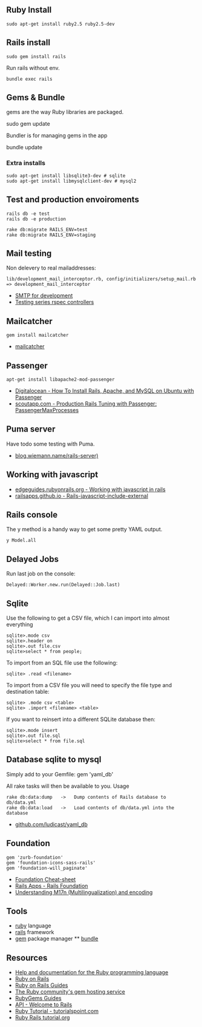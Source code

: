 
## Ruby Install
    sudo apt-get install ruby2.5 ruby2.5-dev

## Rails install

    sudo gem install rails

Run rails without env.

    bundle exec rails

## Gems & Bundle

gems are the way Ruby libraries are packaged.

  sudo gem update

Bundler is for managing gems in the app

  bundle update

### Extra installs

    sudo apt-get install libsqlite3-dev # sqlite
    sudo apt-get install libmysqlclient-dev # mysql2

## Test and production envoiroments

    rails db -e test
    rails db -e production

    rake db:migrate RAILS_ENV=test
    rake db:migrate RAILS_ENV=staging

## Mail testing

Non delevery to real mailaddresses:

    lib/development_mail_interceptor.rb, config/initializers/setup_mail.rb => development_mail_interceptor

* [SMTP for development](http://everydayrails.com/2011/05/26/rails-smtp-development.html)
* [Testing series rspec controllers](http://everydayrails.com/2012/04/07/testing-series-rspec-controllers.html)

## Mailcatcher
    gem install mailcatcher

* [mailcatcher](http://mailcatcher.me/)

## Passenger

    apt-get install libapache2-mod-passenger

* [Digitalocean - How To Install Rails, Apache, and MySQL on Ubuntu with Passenger](https://www.digitalocean.com/community/articles/how-to-install-rails-apache-and-mysql-on-ubuntu-with-passenger)
* [scoutapp.com - Production Rails Tuning with Passenger: PassengerMaxProcesses ](http://blog.scoutapp.com/articles/2009/12/08/production-rails-tuning-with-passenger-passengermaxprocesses)

## Puma server

Have todo some testing with Puma.
* [blog.wiemann.name/rails-server)](http://blog.wiemann.name/rails-server)

## Working with javascript

* [edgeguides.rubyonrails.org - Working with javascript in rails](http://edgeguides.rubyonrails.org/working_with_javascript_in_rails.html)
* [railsapps.github.io - Rails-javascript-include-external](http://railsapps.github.io/rails-javascript-include-external.html)

## Rails console
The y method is a handy way to get some pretty YAML output.

    y Model.all

## Delayed Jobs
Run last job on the console:

    Delayed::Worker.new.run(Delayed::Job.last)

## Sqlite

Use the following to get a CSV file, which I can import into almost everything

    sqlite>.mode csv
    sqlite>.header on
    sqlite>.out file.csv
    sqlite>select * from people;

To import from an SQL file use the following:

    sqlite> .read <filename>

To import from a CSV file you will need to specify the file type and destination table:

    sqlite> .mode csv <table>
    sqlite> .import <filename> <table>

If you want to reinsert into a different SQLite database then:

    sqlite>.mode insert
    sqlite>.out file.sql
    sqlite>select * from file.sql

## Database sqlite to mysql

Simply add to your Gemfile:
    gem 'yaml_db'

All rake tasks will then be available to you. Usage

    rake db:data:dump   ->   Dump contents of Rails database to db/data.yml
    rake db:data:load   ->   Load contents of db/data.yml into the database

* [github.com/ludicast/yaml_db](https://github.com/ludicast/yaml_db)


## Foundation
    gem 'zurb-foundation'
    gem 'foundation-icons-sass-rails'
    gem 'foundation-will_paginate'

* [Foundation Cheat-sheet](https://princessdesign.net/foundation-cheat-sheet/)
* [Rails Apps - Rails Foundation](http://railsapps.github.io/rails-foundation.html)
* [Understanding M17n (Multilingualization) and encoding](http://graysoftinc.com/character-encodings/understanding-m17n-multilingualization)


## Tools
* [ruby](http://www.ruby-lang.org/en/) language
* [rails](http://rubyonrails.org/) framework
* [gem](http://guides.rubygems.org/what-is-a-gem/) package manager
** [bundle](http://gembundler.com/)

## Resources

* [Help and documentation for the Ruby programming language](http://www.ruby-doc.org)
* [Ruby on Rails](http://rubyonrails.org)
* [Ruby on Rails Guides](http://guides.rubyonrails.org)
* [The Ruby community's gem hosting service](http://rubygems.org)
* [RubyGems Guides](http://guides.rubygems.org)
* [API - Welcome to Rails](http://api.rubyonrails.org)
* [Ruby Tutorial - tutorialspoint.com](http://www.tutorialspoint.com/ruby/index.htm)
* [Ruby Rails tutorial.org](http://ruby.railstutorial.org/)

